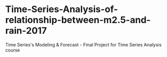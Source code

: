 # Time-Series-Analysis-of-relationship-between-m2.5-and-rain-2017
Time Series's Modeling &amp; Forecast - Final Project for Time Series Analysis course
